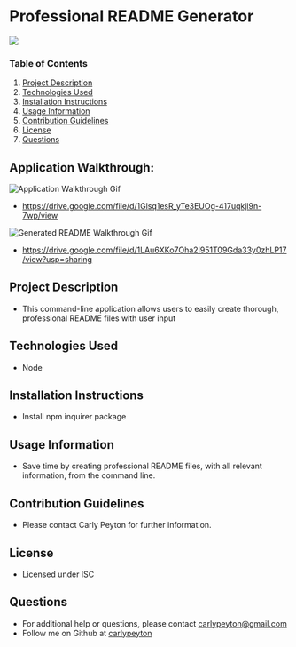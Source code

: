 # Professional README Generator

![](https://img.shields.io/badge/license-ISC%20License-blue?style=flat-square)
  
  ### Table of Contents
  1. [Project Description](#project-description)
  2. [Technologies Used](#technologies-used)
  3. [Installation Instructions](#installation-instructions)
  4. [Usage Information](#usage-information)
  5. [Contribution Guidelines](#contribution-guidelines)
  6. [License](#license)
  7. [Questions](#questions)
  
  ## Application Walkthrough:
  ![Application Walkthrough Gif](Demo.gif)
  * https://drive.google.com/file/d/1Glsq1esR_yTe3EUOg-417uqkjl9n-7wp/view

  ![Generated README Walkthrough Gif](Demo2.gif)
  * https://drive.google.com/file/d/1LAu6XKo7Oha2I951T09Gda33y0zhLP17/view?usp=sharing


  ## Project Description
  * This command-line application allows users to easily create thorough, professional README files with user input

  ## Technologies Used
  * Node
  
  ## Installation Instructions
  * Install npm inquirer package

  ## Usage Information
  * Save time by creating professional README files, with all relevant information, from the command line.

  ## Contribution Guidelines
  * Please contact Carly Peyton for further information.
  
  ## License
  * Licensed under ISC
  
  ## Questions
  * For additional help or questions, please contact carlypeyton@gmail.com
  * Follow me on Github at [carlypeyton](http://github.com/carlypeyton)
